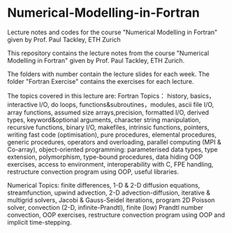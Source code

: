 # Numerical-Modelling-in-Fortran
Lecture notes and codes for the course "Numerical Modelling in Fortran" given by Prof. Paul Tackley, ETH Zurich

This repository contains the lecture notes from the course "Numerical Modelling in Fortran" given by Prof. Paul Tackley, ETH Zurich. 

The folders with number contain the lecture slides for each week. 
The folder "Fortran Exercise" contains the exercises for each lecture. 

The topics covered in this lecture are:
Fortran Topics： history, basics，interactive I/O, do loops, functions&subroutines，modules, ascii file I/O, array functions, assumed size arrays,precision, formatted I/O, derived types, keyword&optional arguments, character string manipulation, recursive functions, binary I/O, makefiles, intrinsic functions, pointers, writing fast code (optimisation), pure procedures, elemental procedures, generic procedures, operators and overloading, parallel computing (MPI & Co-array), object-oriented programming: parameterised data types, type extension, polymorphism, type-bound procedures, data hiding	OOP exercises, access to environment, interoperability with C, FPE handling, restructure convection program using OOP, useful libraries.

Numerical Topics: finite differences, 1-D & 2-D diffusion equations, streamfunction, upwind advection, 2-D advection-diffusion, iterative & multigrid solvers, Jacobi & Gauss-Seidel iterations, program 2D Poisson solver, convection (2-D, infinite-Prandtl), finite (low) Prandtl number convection, OOP exercises, restructure convection program using OOP and implicit time-stepping.

